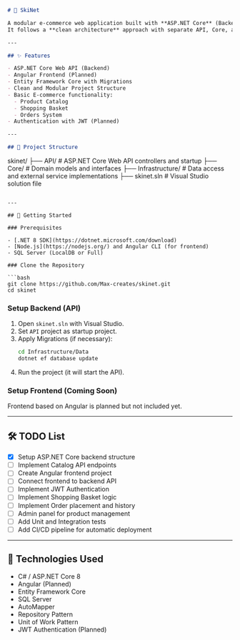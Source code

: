 ```markdown
# 🛒 SkiNet

A modular e-commerce web application built with **ASP.NET Core** (Backend) and **Angular** (Frontend).  
It follows a **clean architecture** approach with separate API, Core, and Infrastructure layers.

---

## ✨ Features

- ASP.NET Core Web API (Backend)
- Angular Frontend (Planned)
- Entity Framework Core with Migrations
- Clean and Modular Project Structure
- Basic E-commerce functionality:
  - Product Catalog
  - Shopping Basket
  - Orders System
- Authentication with JWT (Planned)

---

## 📁 Project Structure

```
skinet/
├── API/                # ASP.NET Core Web API controllers and startup
├── Core/               # Domain models and interfaces
├── Infrastructure/     # Data access and external service implementations
├── skinet.sln          # Visual Studio solution file
```

---

## 🚀 Getting Started

### Prerequisites

- [.NET 8 SDK](https://dotnet.microsoft.com/download)
- [Node.js](https://nodejs.org/) and Angular CLI (for frontend)
- SQL Server (LocalDB or Full)

### Clone the Repository

```bash
git clone https://github.com/Max-creates/skinet.git
cd skinet
```

### Setup Backend (API)

1. Open `skinet.sln` with Visual Studio.
2. Set `API` project as startup project.
3. Apply Migrations (if necessary):
   ```bash
   cd Infrastructure/Data
   dotnet ef database update
   ```
4. Run the project (it will start the API).

### Setup Frontend (Coming Soon)

Frontend based on Angular is planned but not included yet.

---

## 🛠️ TODO List

- [x] Setup ASP.NET Core backend structure
- [ ] Implement Catalog API endpoints
- [ ] Create Angular frontend project
- [ ] Connect frontend to backend API
- [ ] Implement JWT Authentication
- [ ] Implement Shopping Basket logic
- [ ] Implement Order placement and history
- [ ] Admin panel for product management
- [ ] Add Unit and Integration tests
- [ ] Add CI/CD pipeline for automatic deployment

---

## 🧪 Technologies Used

- C# / ASP.NET Core 8
- Angular (Planned)
- Entity Framework Core
- SQL Server
- AutoMapper
- Repository Pattern
- Unit of Work Pattern
- JWT Authentication (Planned)

```
